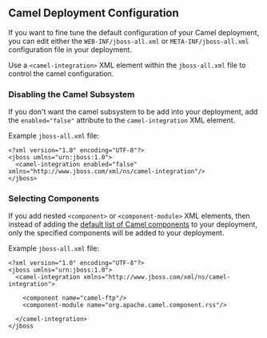 ## Camel Deployment Configuration

If you want to fine tune the default configuration of your Camel deployment, you can edit either the `WEB-INF/jboss-all.xml` or `META-INF/jboss-all.xml` configuration file in your deployment.

Use a `<camel-integration>` XML element within the `jboss-all.xml` file to control the camel configuration.

### Disabling the Camel Subsystem

If you don't want the camel subsystem to be add into
your deployment, add the `enabled="false"` attribute to the `camel-integration` XML element.

Example `jboss-all.xml` file:

    <?xml version="1.0" encoding="UTF-8"?>
    <jboss umlns="urn:jboss:1.0">
      <camel-integration enabled="false" xmlns="http://www.jboss.com/xml/ns/camel-integration"/>
    </jboss>
    
### Selecting Components

If you add nested `<component>` or `<component-module>` XML elements, then instead of adding the [default list of Camel components](../components/README.md) to your deployment, only the specified components will be added to your deployment.

Example `jboss-all.xml` file:

    <?xml version="1.0" encoding="UTF-8"?>
    <jboss umlns="urn:jboss:1.0">
      <camel-integration xmlns="http://www.jboss.com/xml/ns/camel-integration">

        <component name="camel-ftp"/>
        <component-module name="org.apache.camel.component.rss"/>

      </camel-integration>
    </jboss